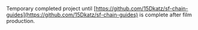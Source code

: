 Temporary completed project until
[https://github.com/15Dkatz/sf-chain-guides](https://github.com/15Dkatz/sf-chain-guides)
is complete after film production.